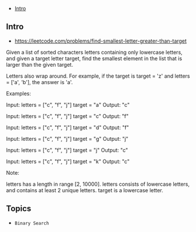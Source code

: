 - [Intro](#intro)

## Intro

- https://leetcode.com/problems/find-smallest-letter-greater-than-target


Given a list of sorted characters letters containing only lowercase letters, and given a target letter target, find the smallest element in the list that is larger than the given target.

Letters also wrap around.  For example, if the target is target = 'z' and letters = ['a', 'b'], the answer is 'a'.

Examples:

Input:
letters = ["c", "f", "j"]
target = "a"
Output: "c"

Input:
letters = ["c", "f", "j"]
target = "c"
Output: "f"

Input:
letters = ["c", "f", "j"]
target = "d"
Output: "f"

Input:
letters = ["c", "f", "j"]
target = "g"
Output: "j"

Input:
letters = ["c", "f", "j"]
target = "j"
Output: "c"

Input:
letters = ["c", "f", "j"]
target = "k"
Output: "c"

Note:

letters has a length in range [2, 10000].
letters consists of lowercase letters, and contains at least 2 unique letters.
target is a lowercase letter.



## Topics

- `Binary Search`



